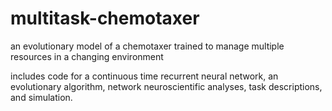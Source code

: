 # multitask-chemotaxer
an evolutionary model of a chemotaxer trained to manage multiple resources in a changing environment

includes code for a continuous time recurrent neural network, an evolutionary algorithm, network 
neuroscientific analyses, task descriptions, and simulation.
